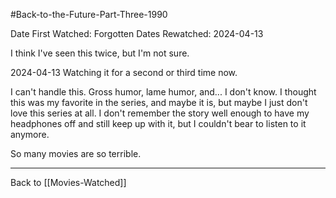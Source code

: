 #Back-to-the-Future-Part-Three-1990

Date First Watched:  Forgotten
Dates Rewatched:  2024-04-13

I think I've seen this twice, but I'm not sure.

2024-04-13
Watching it for a second or third time now.

I can't handle this.  Gross humor, lame humor, and...  I don't know.  I thought this was my favorite in the series, and maybe it is, but maybe I just don't love this series at all.  I don't remember the story well enough to have my headphones off and still keep up with it, but I couldn't bear to listen to it anymore.

So many movies are so terrible.

---
Back to [[Movies-Watched]]
